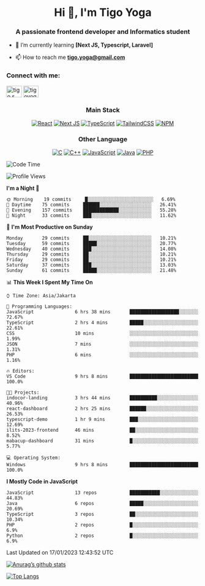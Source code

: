 
<h1 align="center">Hi 👋, I'm Tigo Yoga</h1>
<h3 align="center">A passionate frontend developer and Informatics student</h3>

- 🌱 I’m currently learning **[Next JS, Typescript, Laravel]**

- 📫 How to reach me **tigo.yoga@gmail.com**

<h3 align="left">Connect with me:</h3>
<p align="left">
<a href="https://linkedin.com/in/tigo s yoga" target="blank"><img align="center" src="https://raw.githubusercontent.com/rahuldkjain/github-profile-readme-generator/master/src/images/icons/Social/linked-in-alt.svg" alt="tigo s yoga" height="30" width="40" /></a>
<a href="https://instagram.com/tigoyoga" target="blank"><img align="center" src="https://raw.githubusercontent.com/rahuldkjain/github-profile-readme-generator/master/src/images/icons/Social/instagram.svg" alt="tigoyoga" height="30" width="40" /></a>
</p>



<h3 align="center">Main Stack</h3>
<div align="center">
  
  <a href="">![React](https://img.shields.io/badge/react-%2320232a.svg?style=for-the-badge&logo=react&logoColor=%2361DAFB)</a>
  <a href="">![Next JS](https://img.shields.io/badge/Next-black?style=for-the-badge&logo=next.js&logoColor=white)</a>
   <a href="">![TypeScript](https://img.shields.io/badge/typescript-%23007ACC.svg?style=for-the-badge&logo=typescript&logoColor=white)</a>
  <a href="">![TailwindCSS](https://img.shields.io/badge/tailwindcss-%2338B2AC.svg?style=for-the-badge&logo=tailwind-css&logoColor=white)</a>
  <a href="">![NPM](https://img.shields.io/badge/NPM-%23000000.svg?style=for-the-badge&logo=npm&logoColor=white)</a>
</div>
<h3 align="center">Other Language</h3>
<div align="center">
  
  <a href="">![C](https://img.shields.io/badge/c-%2300599C.svg?style=for-the-badge&logo=c&logoColor=white)</a>
  <a href="">![C++](https://img.shields.io/badge/c++-%2300599C.svg?style=for-the-badge&logo=c%2B%2B&logoColor=white)</a>
  <a href="">![JavaScript](https://img.shields.io/badge/javascript-%23323330.svg?style=for-the-badge&logo=javascript&logoColor=%23F7DF1E)</a>
  <a href="">![Java](https://img.shields.io/badge/java-%23ED8B00.svg?style=for-the-badge&logo=java&logoColor=white)</a>
  <a href="">![PHP](https://img.shields.io/badge/php-%23777BB4.svg?style=for-the-badge&logo=php&logoColor=white)</a>
</div>

<!--START_SECTION:waka-->
![Code Time](http://img.shields.io/badge/Code%20Time-154%20hrs%2023%20mins-blue)

![Profile Views](http://img.shields.io/badge/Profile%20Views-4-blue)

**I'm a Night 🦉** 

```text
🌞 Morning    19 commits     █░░░░░░░░░░░░░░░░░░░░░░░░   6.69% 
🌆 Daytime    75 commits     ██████░░░░░░░░░░░░░░░░░░░   26.41% 
🌃 Evening    157 commits    █████████████░░░░░░░░░░░░   55.28% 
🌙 Night      33 commits     ███░░░░░░░░░░░░░░░░░░░░░░   11.62%

```
📅 **I'm Most Productive on Sunday** 

```text
Monday       29 commits     ██░░░░░░░░░░░░░░░░░░░░░░░   10.21% 
Tuesday      59 commits     █████░░░░░░░░░░░░░░░░░░░░   20.77% 
Wednesday    40 commits     ███░░░░░░░░░░░░░░░░░░░░░░   14.08% 
Thursday     29 commits     ██░░░░░░░░░░░░░░░░░░░░░░░   10.21% 
Friday       29 commits     ██░░░░░░░░░░░░░░░░░░░░░░░   10.21% 
Saturday     37 commits     ███░░░░░░░░░░░░░░░░░░░░░░   13.03% 
Sunday       61 commits     █████░░░░░░░░░░░░░░░░░░░░   21.48%

```


📊 **This Week I Spent My Time On** 

```text
⌚︎ Time Zone: Asia/Jakarta

💬 Programming Languages: 
JavaScript               6 hrs 38 mins       ██████████████████░░░░░░░   72.67% 
TypeScript               2 hrs 4 mins        █████░░░░░░░░░░░░░░░░░░░░   22.61% 
CSS                      10 mins             ░░░░░░░░░░░░░░░░░░░░░░░░░   1.99% 
JSON                     7 mins              ░░░░░░░░░░░░░░░░░░░░░░░░░   1.31% 
PHP                      6 mins              ░░░░░░░░░░░░░░░░░░░░░░░░░   1.16%

🔥 Editors: 
VS Code                  9 hrs 8 mins        █████████████████████████   100.0%

🐱‍💻 Projects: 
indocor-landing          3 hrs 44 mins       ██████████░░░░░░░░░░░░░░░   40.96% 
react-dashboard          2 hrs 25 mins       ██████░░░░░░░░░░░░░░░░░░░   26.53% 
typescript-demo          1 hr 9 mins         ███░░░░░░░░░░░░░░░░░░░░░░   12.69% 
ilits-2023-frontend      46 mins             ██░░░░░░░░░░░░░░░░░░░░░░░   8.52% 
mabacup-dashboard        31 mins             █░░░░░░░░░░░░░░░░░░░░░░░░   5.77%

💻 Operating System: 
Windows                  9 hrs 8 mins        █████████████████████████   100.0%

```

**I Mostly Code in JavaScript** 

```text
JavaScript               13 repos            ███████████░░░░░░░░░░░░░░   44.83% 
Java                     6 repos             █████░░░░░░░░░░░░░░░░░░░░   20.69% 
TypeScript               3 repos             ██░░░░░░░░░░░░░░░░░░░░░░░   10.34% 
PHP                      2 repos             █░░░░░░░░░░░░░░░░░░░░░░░░   6.9% 
Python                   2 repos             █░░░░░░░░░░░░░░░░░░░░░░░░   6.9%

```



 Last Updated on 17/01/2023 12:43:52 UTC
<!--END_SECTION:waka-->

[![Anurag’s github stats](https://github-readme-stats.vercel.app/api?username=tigoyoga)](https://github.com/tigoyoga)

[![Top Langs](https://github-readme-stats.vercel.app/api/top-langs/?username=tigoyoga&layout=compact)](https://github.com/tigoyoga)
